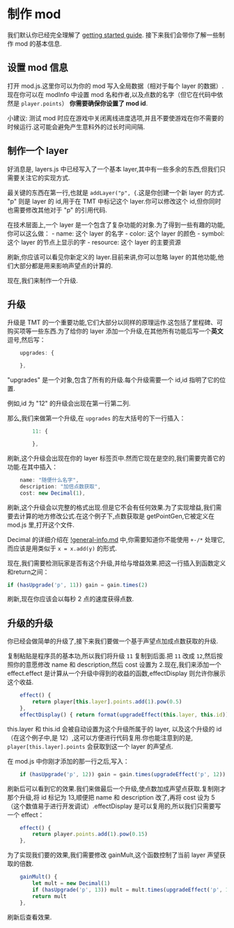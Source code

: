 # 制作 mod

我们默认你已经完全理解了 [getting started guide](getting-started.md). 接下来我们会带你了解一些制作 mod 的基本信息.

## 设置 mod 信息

打开 mod.js.这里你可以为你的 mod 写入全局数据（相对于每个 layer 的数据）.现在你可以在 modInfo 中设置 mod 名和作者,以及点数的名字（但它在代码中依然是 `player.points`） **你需要确保你设置了 mod id**.

小建议: 测试 mod 时应在游戏中关闭离线进度选项,并且不要使游戏在你不需要的时候运行.这可能会避免产生意料外的过长时间间隔.

## 制作一个 layer

好消息是, layers.js 中已经写入了一个基本 layer,其中有一些多余的东西,但我们只需要关注它的实现方式.

最关键的东西在第一行,也就是 `addLayer("p", {`.这是你创建一个新 layer 的方式. "p" 则是 layer 的 id,用于在 TMT 中标记这个 layer.你可以修改这个 id,但你同时也需要修改其他对于 "p" 的引用代码.

在技术层面上,一个 layer 是一个包含了复杂功能的对象.为了得到一些有趣的功能,你可以这么做：
    - name: 这个 layer 的名字
    - color: 这个 layer 的颜色
    - symbol: 这个 layer 的节点上显示的字
    - resource: 这个 layer 的主要资源

刷新,你应该可以看见你新定义的 layer.目前来讲,你可以忽略 layer 的其他功能,他们大部分都是用来影响声望点的计算的.

现在,我们来制作一个升级.

## 升级

升级是 TMT 的一个重要功能,它们大部分以同样的原理运作.这包括了里程碑、可购买项等一些东西.为了给你的 layer 添加一个升级,在其他所有功能后写一个**英文**逗号,然后写：

```js
    upgrades: {

    },
```

"upgrades" 是一个对象,包含了所有的升级.每个升级需要一个 id,id 指明了它的位置.

例如,id 为 "12" 的升级会出现在第一行第二列.

那么,我们来做第一个升级,在 `upgrades` 的左大括号的下一行插入：

```js
        11: {

        },
```

刷新,这个升级会出现在你的 layer 标签页中.然而它现在是空的,我们需要完善它的功能.在其中插入：

```js
    name: "随便什么名字",
    description: "加倍点数获取",
    cost: new Decimal(1),
```

刷新,这个升级会以完整的格式出现.但是它不会有任何效果.为了实现增益,我们需要去计算的地方修改公式.在这个例子下,点数获取是 getPointGen,它被定义在 mod.js 里,打开这个文件.

Decimal 的详细介绍在 [!general-info.md](/documentation/!general-info.md) 中,你需要知道你不能使用 `+-/*` 处理它,而应该是用类似于 `x = x.add(y)` 的形式.

现在,我们需要检测玩家是否有这个升级,并给与增益效果.把这一行插入到函数定义和return之间：
```js
if (hasUpgrade('p', 11)) gain = gain.times(2)
```

刷新,现在你应该会以每秒 2 点的速度获得点数.

## 升级的升级

你已经会做简单的升级了,接下来我们要做一个基于声望点加成点数获取的升级.

复制粘贴是程序员的基本功,所以我们将升级 `11` 复制到后面.把 `11` 改成 `12`,然后按照你的意愿修改 name 和 description,然后 cost 设置为 2.现在,我们来添加一个 effect.effect 是计算从一个升级中得到的收益的函数,effectDisplay 则允许你展示这个收益. 

```js
    effect() {
        return player[this.layer].points.add(1).pow(0.5)
    },
    effectDisplay() { return format(upgradeEffect(this.layer, this.id))+"x" }, // 给这个 effect 一个格式
```

this.layer 和 this.id 会被自动设置为这个升级所属于的 layer, 以及这个升级的 id（在这个例子中,是 12）,这可以方便进行代码复用.你也能注意到的是, `player[this.layer].points` 会获取到这一个 layer 的声望点.

在 mod.js 中你刚才添加的那一行之后,写入： 

```js
    if (hasUpgrade('p', 12)) gain = gain.times(upgradeEffect('p', 12))
```

刷新后可以看到它的效果.我们来做最后一个升级,使点数加成声望点获取.复制刚才那个升级,将 id 标记为 13,顺便把 name 和 description 改了,再将 cost 设为 5（这个数值易于进行开发调试）.effectDisplay 是可以复用的,所以我们只需要写一个 effect：

```js
    effect() {
        return player.points.add(1).pow(0.15)
    },
```

为了实现我们要的效果,我们需要修改 gainMult,这个函数控制了当前 layer 声望获取的倍数.

```js
    gainMult() {
        let mult = new Decimal(1)
        if (hasUpgrade('p', 13)) mult = mult.times(upgradeEffect('p', 13))
        return mult
    },
```

刷新后查看效果.